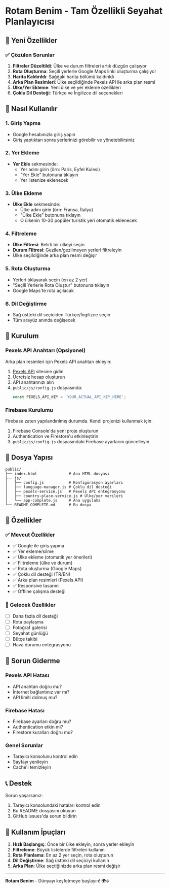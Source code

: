 # Rotam Benim - Tam Özellikli Seyahat Planlayıcısı

## 🎉 Yeni Özellikler

### ✅ Çözülen Sorunlar
1. **Filtreler Düzeltildi**: Ülke ve durum filtreleri artık düzgün çalışıyor
2. **Rota Oluşturma**: Seçili yerlerle Google Maps linki oluşturma çalışıyor
3. **Harita Kaldırıldı**: Sağdaki harita bölümü kaldırıldı
4. **Arka Plan Resimleri**: Ülke seçildiğinde Pexels API ile arka plan resmi
5. **Ülke/Yer Ekleme**: Yeni ülke ve yer ekleme özellikleri
6. **Çoklu Dil Desteği**: Türkçe ve İngilizce dil seçenekleri

## 🚀 Nasıl Kullanılır

### 1. Giriş Yapma
- Google hesabınızla giriş yapın
- Giriş yaptıktan sonra yerlerinizi görebilir ve yönetebilirsiniz

### 2. Yer Ekleme
- **Yer Ekle** sekmesinde:
  - Yer adını girin (örn: Paris, Eyfel Kulesi)
  - "Yer Ekle" butonuna tıklayın
  - Yer listenize eklenecek

### 3. Ülke Ekleme
- **Ülke Ekle** sekmesinde:
  - Ülke adını girin (örn: Fransa, İtalya)
  - "Ülke Ekle" butonuna tıklayın
  - O ülkenin 10-30 popüler turistik yeri otomatik eklenecek

### 4. Filtreleme
- **Ülke Filtresi**: Belirli bir ülkeyi seçin
- **Durum Filtresi**: Gezilen/gezilmeyen yerleri filtreleyin
- Ülke seçildiğinde arka plan resmi değişir

### 5. Rota Oluşturma
- Yerleri tıklayarak seçin (en az 2 yer)
- "Seçili Yerlerle Rota Oluştur" butonuna tıklayın
- Google Maps'te rota açılacak

### 6. Dil Değiştirme
- Sağ üstteki dil seçiciden Türkçe/İngilizce seçin
- Tüm arayüz anında değişecek

## 🔧 Kurulum

### Pexels API Anahtarı (Opsiyonel)
Arka plan resimleri için Pexels API anahtarı ekleyin:

1. [Pexels API](https://www.pexels.com/api/) sitesine gidin
2. Ücretsiz hesap oluşturun
3. API anahtarınızı alın
4. `public/js/config.js` dosyasında:
   ```javascript
   const PEXELS_API_KEY = 'YOUR_ACTUAL_API_KEY_HERE';
   ```

### Firebase Kurulumu
Firebase zaten yapılandırılmış durumda. Kendi projenizi kullanmak için:
1. Firebase Console'da yeni proje oluşturun
2. Authentication ve Firestore'u etkinleştirin
3. `public/js/config.js` dosyasındaki Firebase ayarlarını güncelleyin

## 📁 Dosya Yapısı

```
public/
├── index.html              # Ana HTML dosyası
├── js/
│   ├── config.js           # Konfigürasyon ayarları
│   ├── language-manager.js # Çoklu dil desteği
│   ├── pexels-service.js   # Pexels API entegrasyonu
│   ├── country-place-service.js # Ülke/yer verileri
│   └── app-complete.js     # Ana uygulama
└── README_COMPLETE.md      # Bu dosya
```

## 🌟 Özellikler

### ✅ Mevcut Özellikler
- ✅ Google ile giriş yapma
- ✅ Yer ekleme/silme
- ✅ Ülke ekleme (otomatik yer önerileri)
- ✅ Filtreleme (ülke ve durum)
- ✅ Rota oluşturma (Google Maps)
- ✅ Çoklu dil desteği (TR/EN)
- ✅ Arka plan resimleri (Pexels API)
- ✅ Responsive tasarım
- ✅ Offline çalışma desteği

### 🔮 Gelecek Özellikler
- [ ] Daha fazla dil desteği
- [ ] Rota paylaşma
- [ ] Fotoğraf galerisi
- [ ] Seyahat günlüğü
- [ ] Bütçe takibi
- [ ] Hava durumu entegrasyonu

## 🐛 Sorun Giderme

### Pexels API Hatası
- API anahtarı doğru mu?
- İnternet bağlantınız var mı?
- API limiti dolmuş mu?

### Firebase Hatası
- Firebase ayarları doğru mu?
- Authentication etkin mi?
- Firestore kuralları doğru mu?

### Genel Sorunlar
- Tarayıcı konsolunu kontrol edin
- Sayfayı yenileyin
- Cache'i temizleyin

## 📞 Destek

Sorun yaşarsanız:
1. Tarayıcı konsolundaki hataları kontrol edin
2. Bu README dosyasını okuyun
3. GitHub issues'da sorun bildirin

## 🎯 Kullanım İpuçları

1. **Hızlı Başlangıç**: Önce bir ülke ekleyin, sonra yerler ekleyin
2. **Filtreleme**: Büyük listelerde filtreleri kullanın
3. **Rota Planlama**: En az 2 yer seçin, rota oluşturun
4. **Dil Değiştirme**: Sağ üstteki dil seçiciyi kullanın
5. **Arka Plan**: Ülke seçtiğinizde arka plan resmi değişir

---

**Rotam Benim** - Dünyayı keşfetmeye başlayın! 🌍✈️ 